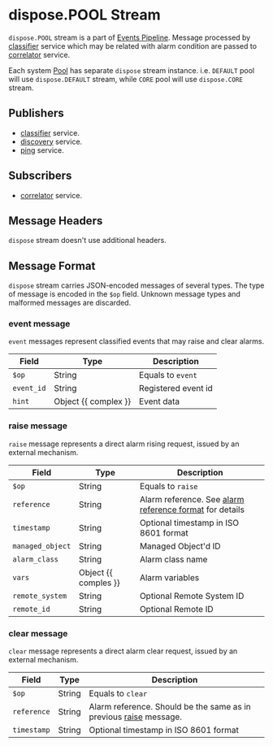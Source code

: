 # dispose.POOL Stream

`dispose.POOL` stream is a part of [Events Pipeline](index.md#events-pipeline).
Message processed by [classifier](../../../admin/reference/services/classifier.md) service which may be related with alarm
condition are passed to [correlator](../../../admin/reference/services/correlator.md) service.

Each system [Pool](../../../user/reference/concepts/pool/index.md) has separate
`dispose` stream instance. i.e. `DEFAULT` pool will use `dispose.DEFAULT` stream,
while `CORE` pool will use `dispose.CORE` stream.

## Publishers

- [classifier](../../../admin/reference/services/classifier.md) service.
- [discovery](../../../admin/reference/services/discovery.md) service.
- [ping](../../../admin/reference/services/ping.md) service.

## Subscribers

- [correlator](../../../admin/reference/services/correlator.md) service.

## Message Headers

`dispose` stream doesn't use additional headers.

## Message Format

`dispose` stream carries JSON-encoded messages of several types. The type of message is encoded
in the `$op` field. Unknown message types and malformed messages are discarded.

### event message

`event` messages represent classified events that may raise and clear alarms.

| Field      | Type                 | Description         |
| ---------- | -------------------- | ------------------- |
| `$op`      | String               | Equals to `event`   |
| `event_id` | String               | Registered event id |
| `hint`     | Object {{ complex }} | Event data          |

### raise message
`raise` message represents a direct alarm rising request, issued by an external mechanism.

| Field            | Type                 | Description                                                                             |
| ---------------- | -------------------- | --------------------------------------------------------------------------------------- |
| `$op`            | String               | Equals to `raise`                                                                       |
| `reference`      | String               | Alarm reference. See [alarm reference format](../alarm-reference-format.md) for details |
| `timestamp`      | String               | Optional timestamp in ISO 8601 format                                                   |
| `managed_object` | String               | Managed Object'd ID                                                                     |
| `alarm_class`    | String               | Alarm class name                                                                        |
| `vars`           | Object {{ comples }} | Alarm variables                                                                         |
| `remote_system`  | String               | Optional Remote System ID                                                               |
| `remote_id`      | String               | Optional Remote ID                                                                      |

### clear message
`clear` message represents a direct alarm clear request, issued by an external mechanism.

| Field       | Type   | Description                                                                         |
| ----------- | ------ | ----------------------------------------------------------------------------------- |
| `$op`       | String | Equals to `clear`                                                                   |
| `reference` | String | Alarm reference. Should be the same as in previous [raise](#raise-message) message. |
| `timestamp` | String | Optional timestamp in ISO 8601 format                                               |